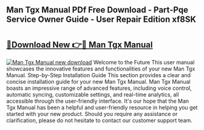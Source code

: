 ## Man Tgx Manual PDf Free Download - Part-Pqe Service Owner Guide - User Repair Edition xf8SK

# <h2><a href="http://cf26806.oget.top/?id=Man+Tgx+Manual">🔗Download New 👉🔴 Man Tgx Manual</a></h2>

[![Man Tgx Manual new download](https://i.imgur.com/5g1atiW.png)](http://cf26806.oget.top/?id=Man+Tgx+Manual)
Welcome to the Future This user manual showcases the innovative features and functionalities of your new Man Tgx Manual. Step-by-Step Installation Guide This section provides a clear and concise installation guide for your new Man Tgx Manual. Man Tgx Manual boasts an impressive range of advanced features, including voice control, automatic syncing, customizable settings, and real-time analytics, all accessible through the user-friendly interface. It's our hope that the Man Tgx Manual has been a helpful and user-friendly resource in helping you get started with your new product. Should you require any assistance or clarification, please do not hesitate to contact our customer support team.
